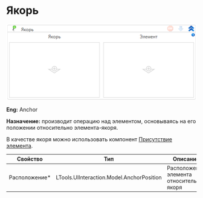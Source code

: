 # Якорь

![](<../../../.gitbook/assets/image (546).png>)

**Eng:** Anchor

**Назначение:** производит операцию над элементом, основываясь на его положении относительно элемента-якоря.

В качестве якоря можно использовать компонент [Присутствие элемента](https://docs.primo-rpa.ru/primo-rpa/g_elements/el_basic/els_uiinteraction/el_exists).

| Свойство       | Тип                                       | Описание                                 |
| -------------- | ----------------------------------------- | ---------------------------------------- |
| Расположение\* | LTools.UIInteraction.Model.AnchorPosition | Расположение элемента относительно якоря |

